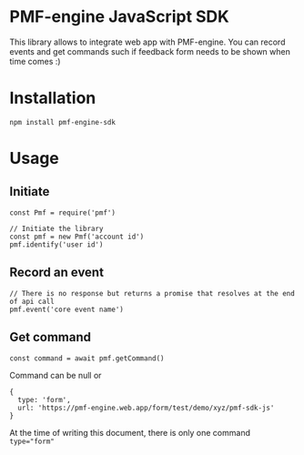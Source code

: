 # PMF-engine JavaScript SDK

This library allows to integrate web app with PMF-engine. You can record events and get commands such if feedback form needs to be shown when time comes :)

# Installation

```
npm install pmf-engine-sdk
```

# Usage

## Initiate
```
const Pmf = require('pmf')

// Initiate the library
const pmf = new Pmf('account id')
pmf.identify('user id')
```

## Record an event
```
// There is no response but returns a promise that resolves at the end of api call
pmf.event('core event name')
```

## Get command

```
const command = await pmf.getCommand()

```

Command can be null or 
```
{
  type: 'form', 
  url: 'https://pmf-engine.web.app/form/test/demo/xyz/pmf-sdk-js'
}
```

At the time of writing this document, there is only one command `type="form"`